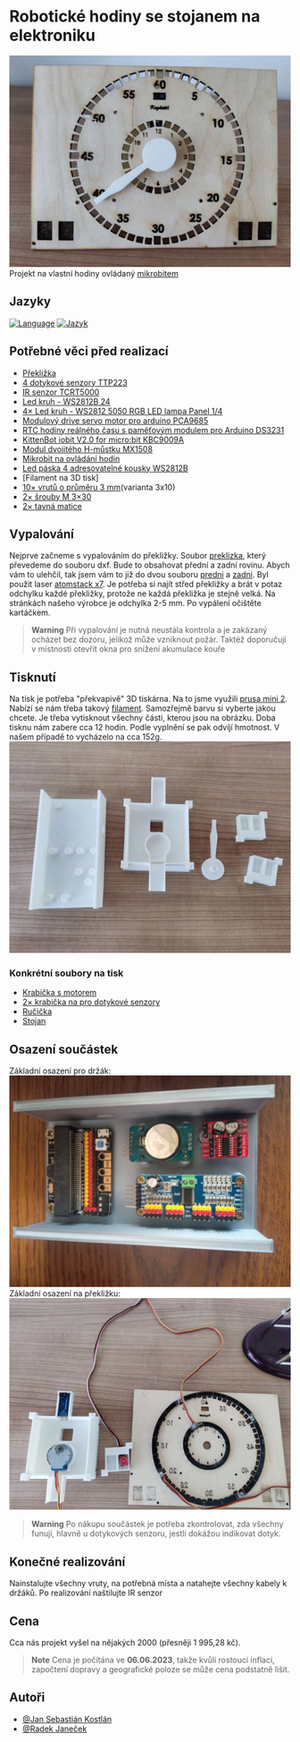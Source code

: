 # Robotické hodiny se stojanem na elektroniku
![App Screenshot](images/hodiny.jpg)
Projekt na vlastní hodiny ovládaný [mikrobitem](https://microbit.org/)

## Jazyky
[![Language](https://img.shields.io/badge/Language-English-blue)](./README.md) [![Jazyk](https://img.shields.io/badge/Jazyk-Čeština-blue)](./README.cs.md)

## Potřebné věci před realizací

- [Překližka](https://www.cistedrevo.cz/dreveny-tacek-z-preklizky/)
- [4 dotykové senzory TTP223](https://aliexpress.com/item/32896003343.html)
- [IR senzor TCRT5000](https://www.aliexpress.com/item/1005004150580253.html)
- [Led kruh - WS2812B 24](https://www.aliexpress.com/item/4000183166176.html)
- [4× Led kruh - WS2812 5050 RGB LED lampa Panel 1/4](https://www.aliexpress.com/item/1005005161775410.html)
- [Modulový drive servo motor pro arduino PCA9685](https://www.aliexpress.com/item/1005001621846654.html)
- [RTC hodiny reálného času s paměťovým modulem pro Arduino DS3231](https://www.aliexpress.com/item/32822420722.html)
- [KittenBot iobit V2.0 for micro:bit KBC9009A](https://www.aliexpress.com/item/32890235581.html)
- [Modul dvojitého H-můstku MX1508](https://www.aliexpress.com/item/1005001636421978.html)
- [Mikrobit na ovládání hodin](https://www.aliexpress.com/item/1005005647468917.html)
- [Led páska 4 adresovatelné kousky WS2812B](https://www.aliexpress.com/item/4001322411818.html)
- [Filament na 3D tisk]
- [10× vrutů o průměru 3 mm](https://www.aliexpress.com/item/10000094157430.html)(varianta 3x10)
- [2× šrouby M 3×30](https://aliexpress.com/item/1005005469426695.html)
- [2× tavná matice](https://aliexpress.com/item/1005003582355741.html)

## Vypalování
Nejprve začneme s vypalováním do překližky. Soubor [preklizka](preklizka.sldprt), který převedeme do souboru dxf. Bude to obsahovat přední a zadní rovinu. Abych vám to ulehčil, tak jsem vám to již do dvou souboru [predni](Vypalovani/preklizkapredni123.DXF) a [zadni](Vypalovani/preklizkazadni123.dxf). Byl použit laser [atomstack x7](https://www.atomstack.eu/products/atomstack-x7-pro-50w-laser-engraver-and-cutter). Je potřeba si najít střed překližky a brát v potaz odchylku každé překližky, protože ne každá překližka je stejně velká. Na stránkách našeho výrobce je odchylka 2-5 mm. Po vypálení očištěte kartáčkem.
> **Warning**
> Při vypalování je nutná neustála kontrola a je zakázaný ocházet bez dozoru, jelikož může vzniknout požár. Taktéž doporučuji v místnosti otevřít okna pro snížení akumulace kouře

## Tisknutí
Na tisk je potřeba "překvapivě" 3D tiskárna. Na to jsme využili [prusa mini 2](https://www.prusa3d.com/cs/produkt/stavebnice-3d-tiskarny-original-prusa-mini-2/). Nabízí se nám třeba takový [filament](https://www.alza.cz/gembird-filament-pla-cerna-d4481219.htm). Samozřejmě barvu si vyberte jakou chcete. Je třeba vytisknout všechny části, kterou jsou na obrázku. Doba tisknu nám zabere cca 12 hodin. Podle vyplnění se pak odvíjí hmotnost. V našem případě to vycházelo na cca 152g.
![App Screenshot](images/PlastoveCasti.jpg)

### Konkrétní soubory na tisk
- [Krabička s motorem](ModelsSolidWorks/EngineBox.SLDPRT)
- [2× krabička na pro dotykové senzory](ModelsSolidWorks/BoxForTouchSensors.SLDPRT)
- [Ručička](ModelsSolidWorks/HourHand.SLDPRT)
- [Stojan](ModelsSolidWorks/Stand.SLDPRT)

## Osazení součástek
Základní osazení pro držák:
![App Screenshot](images/MainComponents.jpg)
Základní osazení na překližku:
![App Screenshot](images/SoucastkyNaPreklizku.jpg)
> **Warning**
> Po nákupu součástek je potřeba zkontrolovat, zda všechny funují, hlavně u dotykových senzoru, jestli dokážou indikovat dotyk.

## Konečné realizování
Nainstalujte všechny vruty, na potřebná místa a natahejte všechny kabely k držáků. Po realizování naštilujte IR senzor
## Cena
Cca nás projekt vyšel na nějakých 2000 (přesněji 1 995,28 kč).
> **Note**
> Cena je počítána ve **06.06.2023**, takže kvůli rostoucí inflaci, započtení dopravy a geografické poloze se může cena podstatně lišit.
## Autoři

- [@Jan Sebastián Kostlán](https://www.github.com/kostlanovec)
- [@Radek Janeček](https://www.github.com/RadekJanecek)
